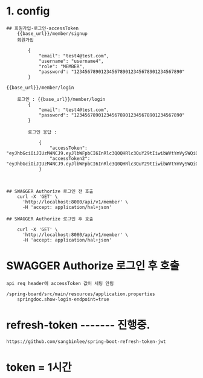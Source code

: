 # 1. config


	## 회원가입-로그인-accessToken
		{{base_url}}/member/signup
		회원가입

			{
				"email": "test4@test.com",
				"username": "username4",
				"role": "MEMBER",
			    "password": "1234567890123456789012345678901234567890"
			}

	{{base_url}}/member/login

		로그인 : {{base_url}}/member/login
			{
				"email": "test4@test.com",
			    "password": "1234567890123456789012345678901234567890"
			}

			로그인 응답 :

				{
				    "accessToken": "eyJhbGciOiJIUzM4NCJ9.eyJlbWFpbCI6InRlc3Q0QHRlc3QuY29tIiwibWVtYmVySWQiOjIsImlhdCI6MTcxMjg5NzU0NCwiZXhwIjoxNzk5Mjk3NTQ0fQ.LjtUrxWgFConbk5TcoJPbmcHHwc_MgEbyLzRNePHlZ9x9TEYZLrSIDhjGi93nDWm",
				    "accessToken2": "eyJhbGciOiJIUzM4NCJ9.eyJlbWFpbCI6InRlc3Q0QHRlc3QuY29tIiwibWVtYmVySWQiOjIsImlhdCI6MTcxMjg5NzU0NCwiZXhwIjoxNzk5Mjk3NTQ0fQ.LjtUrxWgFConbk5TcoJPbmcHHwc_MgEbyLzRNePHlZ9x9TEYZLrSIDhjGi93nDWm"
				}



	## SWAGGER Authorize 로그인 전 호출
		curl -X 'GET' \
		  'http://localhost:8080/api/v1/member' \
		  -H 'accept: application/hal+json'

	## SWAGGER Authorize 로그인 후 호출

		curl -X 'GET' \
		  'http://localhost:8080/api/v1/member' \
		  -H 'accept: application/hal+json'

# SWAGGER Authorize 로그인 후 호출
	api req header에 accessToken 값이 세팅 안됨

	/spring-board/src/main/resources/application.properties
		springdoc.show-login-endpoint=true

# refresh-token  ------- 진행중.

	https://github.com/sangbinlee/spring-boot-refresh-token-jwt






# token = 1시간

#
#
#
#
#
#
#
#
#
#
#
#
#
#
#
#
#
#
#
#
#
#
#
#
#
#
#
#
#
#






























#
#
#
#
#
#
#
#
#
#
#
#
#
#
#
#
#
#
#
#
#
#
#
#
#
#
#